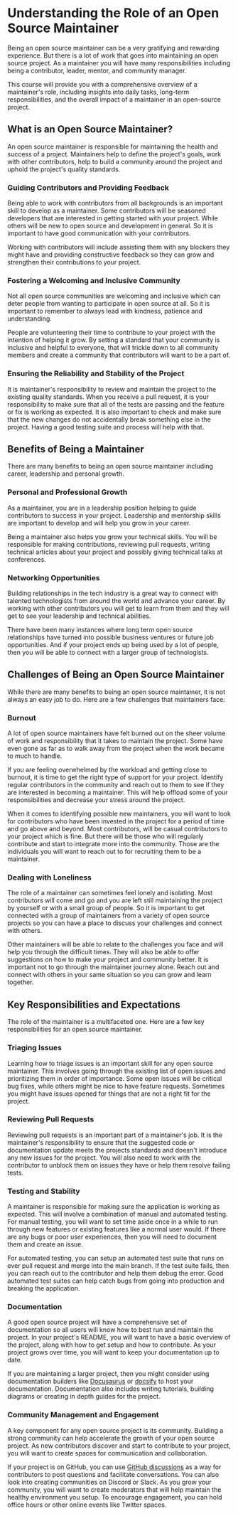 # Understanding the Role of an Open Source Maintainer

Being an open source maintainer can be a very gratifying and rewarding experience. But there is a lot of work that goes into maintaining an open source project. As a maintainer you will have many responsibilities including being a contributor, leader, mentor, and community manager.

This course will provide you with a comprehensive overview of a maintainer's role, including insights into daily tasks, long-term responsibilities, and the overall impact of a maintainer in an open-source project.

## What is an Open Source Maintainer?

An open source maintainer is responsible for maintaining the health and success of a project. Maintainers help to define the project's goals, work with other contributors, help to build a community around the project and uphold the project's quality standards.

### Guiding Contributors and Providing Feedback

Being able to work with contributors from all backgrounds is an important skill to develop as a maintainer. Some contributors will be seasoned developers that are interested in getting started with your project. While others will be new to open source and development in general. So it is important to have good communication with your contributors.

Working with contributors will include assisting them with any blockers they might have and providing constructive feedback so they can grow and strengthen their contributions to your project.

### Fostering a Welcoming and Inclusive Community

Not all open source communities are welcoming and inclusive which can deter people from wanting to participate in open source at all. So it is important to remember to always lead with kindness, patience and understanding.

People are volunteering their time to contribute to your project with the intention of helping it grow. By setting a standard that your community is inclusive and helpful to everyone, that will trickle down to all community members and create a community that contributors will want to be a part of.

### Ensuring the Reliability and Stability of the Project

It is maintainer's responsibility to review and maintain the project to the existing quality standards. When you receive a pull request, it is your responsibility to make sure that all of the tests are passing and the feature or fix is working as expected. It is also important to check and make sure that the new changes do not accidentally break something else in the project. Having a good testing suite and process will help with that.

## Benefits of Being a Maintainer

There are many benefits to being an open source maintainer including career, leadership and personal growth.

### Personal and Professional Growth

As a maintainer, you are in a leadership position helping to guide contributors to success in your project. Leadership and mentorship skills are important to develop and will help you grow in your career.

Being a maintainer also helps you grow your technical skills. You will be responsible for making contributions, reviewing pull requests, writing technical articles about your project and possibly giving technical talks at conferences.

### Networking Opportunities

Building relationships in the tech industry is a great way to connect with talented technologists from around the world and advance your career. By working with other contributors you will get to learn from them and they will get to see your leadership and technical abilities.

There have been many instances where long term open source relationships have turned into possible business ventures or future job opportunities. And if your project ends up being used by a lot of people, then you will be able to connect with a larger group of technologists.

## Challenges of Being an Open Source Maintainer

While there are many benefits to being an open source maintainer, it is not always an easy job to do. Here are a few challenges that maintainers face:

### Burnout

A lot of open source maintainers have felt burned out on the sheer volume of work and responsibility that it takes to maintain the project. Some have even gone as far as to walk away from the project when the work became to much to handle.

If you are feeling overwhelmed by the workload and getting close to burnout, it is time to get the right type of support for your project. Identify regular contributors in the community and reach out to them to see if they are interested in becoming a maintainer. This will help offload some of your responsibilities and decrease your stress around the project.

When it comes to identifying possible new maintainers, you will want to look for contributors who have been invested in the project for a period of time and go above and beyond. Most contributors, will be casual contributors to your project which is fine. But there will be those who will regularly contribute and start to integrate more into the community. Those are the individuals you will want to reach out to for recruiting them to be a maintainer.

### Dealing with Loneliness

The role of a maintainer can sometimes feel lonely and isolating. Most contributors will come and go and you are left still maintaining the project by yourself or with a small group of people. So it is important to get connected with a group of maintainers from a variety of open source projects so you can have a place to discuss your challenges and connect with others.

Other maintainers will be able to relate to the challenges you face and will help you through the difficult times. They will also be able to offer suggestions on how to make your project and community better. It is important not to go through the maintainer journey alone. Reach out and connect with others in your same situation so you can grow and learn together.

## Key Responsibilities and Expectations

The role of the maintainer is a multifaceted one. Here are a few key responsibilities for an open source maintainer.

### Triaging Issues

Learning how to triage issues is an important skill for any open source maintainer. This involves going through the existing list of open issues and prioritizing them in order of importance. Some open issues will be critical bug fixes, while others might be nice to have feature requests. Sometimes you might have issues opened for things that are not a right fit for the project.

### Reviewing Pull Requests

Reviewing pull requests is an important part of a maintainer's job. It is the maintainer's responsibility to ensure that the suggested code or documentation update meets the projects standards and doesn't introduce any new issues for the project. You will also need to work with the contributor to unblock them on issues they have or help them resolve failing tests.

### Testing and Stability

A maintainer is responsible for making sure the application is working as expected. This will involve a combination of manual and automated testing. For manual testing, you will want to set time aside once in a while to run through new features or existing features like a normal user would. If there are any bugs or poor user experiences, then you will need to document them and create an issue.

For automated testing, you can setup an automated test suite that runs on ever pull request and merge into the main branch. If the test suite fails, then you can reach out to the contributor and help them debug the error. Good automated test suites can help catch bugs from going into production and breaking the application.

### Documentation

A good open source project will have a comprehensive set of documentation so all users will know how to best run and maintain the project. In your project's README, you will want to have a basic overview of the project, along with how to get setup and how to contribute. As your project grows over time, you will want to keep your documentation up to date.

If you are maintaining a larger project, then you might consider using documentation builders like [Docusaurus](https://docusaurus.io/) or [docsify](https://docsify.js.org/#/) to host your documentation. Documentation also includes writing tutorials, building diagrams or creating in depth guides for the project.

### Community Management and Engagement

A key component for any open source project is its community. Building a strong community can help accelerate the growth of your open source project. As new contributors discover and start to contribute to your project, you will want to create spaces for communication and collaboration.

If your project is on GitHub, you can use [GitHub discussions](https://docs.github.com/en/discussions) as a way for contributors to post questions and facilitate conversations. You can also look into creating communities on Discord or Slack. As you grow your community, you will want to create moderators that will help maintain the healthy environment you setup. To encourage engagement, you can hold office hours or other online events like Twitter spaces.
